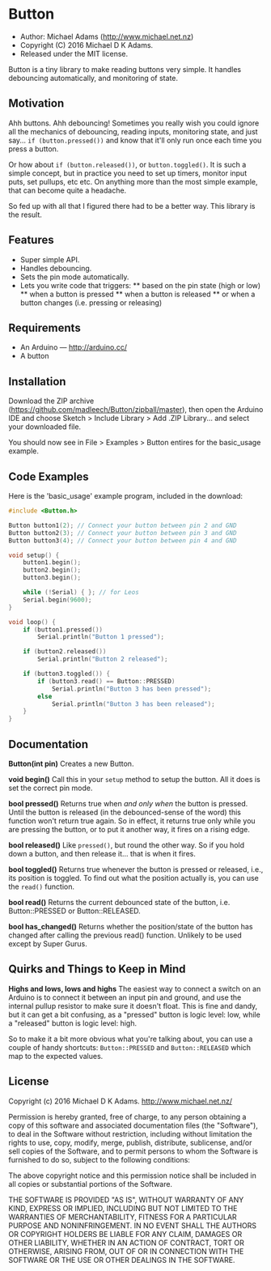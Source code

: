 Button
======

* Author: Michael Adams (<http://www.michael.net.nz>)
* Copyright (C) 2016 Michael D K Adams.
* Released under the MIT license.

Button is a tiny library to make reading buttons very simple. It handles debouncing automatically, and monitoring of state.

Motivation
----------
Ahh buttons. Ahh debouncing! Sometimes you really wish you could ignore all the mechanics of debouncing, reading inputs, monitoring state, and just say... `if (button.pressed())` and know that it'll only run once each time you press a button.

Or how about `if (button.released())`, or `button.toggled()`. It is such a simple concept, but in practice you need to set up timers, monitor input puts, set pullups, etc etc. On anything more than the most simple example, that can become quite a headache.

So fed up with all that I figured there had to be a better way. This library is the result.

Features
--------
* Super simple API.
* Handles debouncing.
* Sets the pin mode automatically.
* Lets you write code that triggers:
** based on the pin state (high or low)
** when a button is pressed
** when a button is released
** or when a button changes (i.e. pressing or releasing)

Requirements
------------
* An Arduino — http://arduino.cc/
* A button

Installation
------------
Download the ZIP archive (https://github.com/madleech/Button/zipball/master), then open the Arduino IDE and choose Sketch > Include Library > Add .ZIP Library... and select your downloaded file.

You should now see in File > Examples > Button entires for the basic\_usage example.

Code Examples
-------------
Here is the 'basic\_usage' example program, included in the download:

```C++
#include <Button.h>

Button button1(2); // Connect your button between pin 2 and GND
Button button2(3); // Connect your button between pin 3 and GND
Button button3(4); // Connect your button between pin 4 and GND

void setup() {
    button1.begin();
    button2.begin();
    button3.begin();

    while (!Serial) { }; // for Leos
    Serial.begin(9600);
}

void loop() {
    if (button1.pressed())
        Serial.println("Button 1 pressed");

    if (button2.released())
        Serial.println("Button 2 released");

    if (button3.toggled()) {
        if (button3.read() == Button::PRESSED)
            Serial.println("Button 3 has been pressed");
        else
            Serial.println("Button 3 has been released");
    }
}
```

Documentation
-------------
**Button(int pin)**
Creates a new Button.

**void begin()**
Call this in your `setup` method to setup the button. All it does is set the correct pin mode.

**bool pressed()**
Returns true when _and only when_ the button is pressed. Until the button is released (in the debounced-sense of the word) this function won't return true again. So in effect, it returns true only while you are pressing the button, or to put it another way, it fires on a rising edge.

**bool released()**
Like `pressed()`, but round the other way. So if you hold down a button, and then release it... that is when it fires.

**bool toggled()**
Returns true whenever the button is pressed or released, i.e., its position is toggled. To find out what the position actually is, you can use the `read()` function.

**bool read()**
Returns the current debounced state of the button, i.e. Button::PRESSED or Button::RELEASED.

**bool has_changed()**
Returns whether the position/state of the button has changed after calling the previous read() function. Unlikely to be used except by Super Gurus.

Quirks and Things to Keep in Mind
---------------------------------
**Highs and lows, lows and highs**
The easiest way to connect a switch on an Arduino is to connect it between an input pin and ground, and use the internal pullup resistor to make sure it doesn't float. This is fine and dandy, but it can get a bit confusing, as a "pressed" button is logic level: low, while a "released" button is logic level: high.

So to make it a bit more obvious what you're talking about, you can use a couple of handy shortcuts: `Button::PRESSED` and `Button::RELEASED` which map to the expected values.

License
-------
Copyright (c) 2016 Michael D K Adams. http://www.michael.net.nz/

Permission is hereby granted, free of charge, to any person obtaining a copy of this software and associated documentation files (the "Software"), to deal in the Software without restriction, including without limitation the rights to use, copy, modify, merge, publish, distribute, sublicense, and/or sell copies of the Software, and to permit persons to whom the Software is furnished to do so, subject to the following conditions:

The above copyright notice and this permission notice shall be included in all copies or substantial portions of the Software.

THE SOFTWARE IS PROVIDED "AS IS", WITHOUT WARRANTY OF ANY KIND, EXPRESS OR IMPLIED, INCLUDING BUT NOT LIMITED TO THE WARRANTIES OF MERCHANTABILITY, FITNESS FOR A PARTICULAR PURPOSE AND NONINFRINGEMENT. IN NO EVENT SHALL THE AUTHORS OR COPYRIGHT HOLDERS BE LIABLE FOR ANY CLAIM, DAMAGES OR OTHER LIABILITY, WHETHER IN AN ACTION OF CONTRACT, TORT OR OTHERWISE, ARISING FROM, OUT OF OR IN CONNECTION WITH THE SOFTWARE OR THE USE OR OTHER DEALINGS IN THE SOFTWARE.

